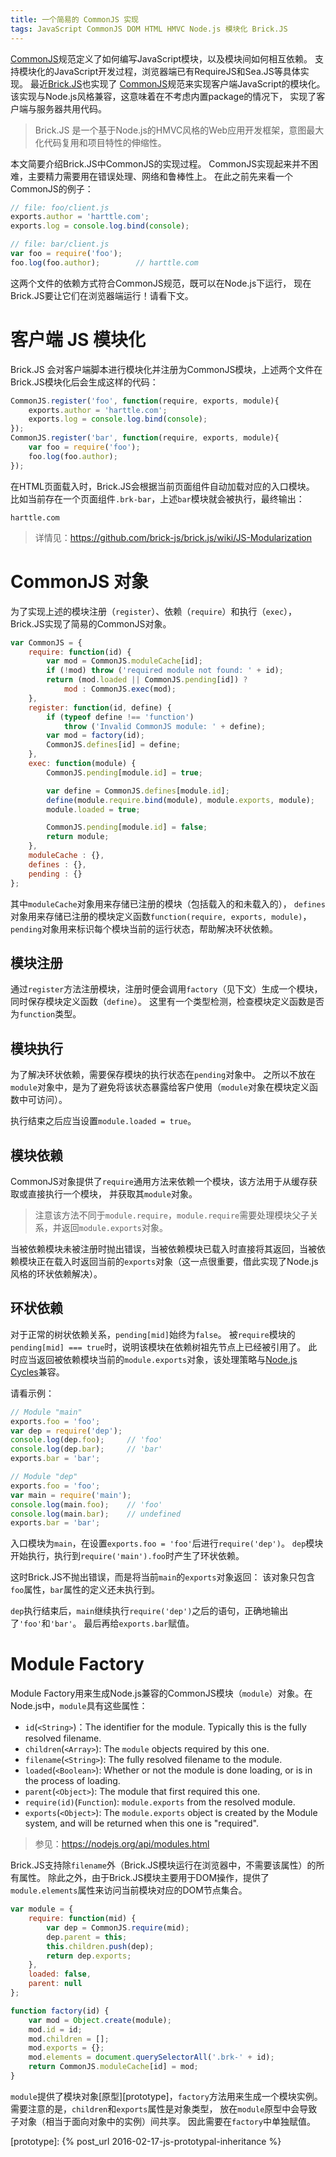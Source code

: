 ```yaml
---
title: 一个简易的 CommonJS 实现
tags: JavaScript CommonJS DOM HTML HMVC Node.js 模块化 Brick.JS
---
```


[CommonJS][cmjs]规范定义了如何编写JavaScript模块，以及模块间如何相互依赖。
支持模块化的JavaScript开发过程，浏览器端已有RequireJS和Sea.JS等具体实现。
最近[Brick.JS](https://github.com/brick-js/brick.js)也实现了
[CommonJS][cmjs]规范来实现客户端JavaScript的模块化。
该实现与Node.js风格兼容，这意味着在不考虑内置package的情况下，
实现了客户端与服务器共用代码。

> Brick.JS 是一个基于Node.js的HMVC风格的Web应用开发框架，意图最大化代码复用和项目特性的伸缩性。

本文简要介绍Brick.JS中CommonJS的实现过程。
CommonJS实现起来并不困难，主要精力需要用在错误处理、网络和鲁棒性上。
在此之前先来看一个CommonJS的例子：

```javascript
// file: foo/client.js
exports.author = 'harttle.com';
exports.log = console.log.bind(console);

// file: bar/client.js
var foo = require('foo');
foo.log(foo.author);        // harttle.com
```

这两个文件的依赖方式符合CommonJS规范，既可以在Node.js下运行，
现在Brick.JS要让它们在浏览器端运行！请看下文。

<!--more-->

# 客户端 JS 模块化

Brick.JS 会对客户端脚本进行模块化并注册为CommonJS模块，上述两个文件在Brick.JS模块化后会生成这样的代码：

```javascript
CommonJS.register('foo', function(require, exports, module){
    exports.author = 'harttle.com';
    exports.log = console.log.bind(console);
});
CommonJS.register('bar', function(require, exports, module){
    var foo = require('foo');
    foo.log(foo.author);
});
```

在HTML页面载入时，Brick.JS会根据当前页面组件自动加载对应的入口模块。
比如当前存在一个页面组件`.brk-bar`，上述`bar`模块就会被执行，最终输出：

```
harttle.com
```

> 详情见：<https://github.com/brick-js/brick.js/wiki/JS-Modularization>

# CommonJS 对象

为了实现上述的模块注册（`register`）、依赖（`require`）和执行（`exec`），
Brick.JS实现了简易的CommonJS对象。

```javascript
var CommonJS = {
    require: function(id) {
        var mod = CommonJS.moduleCache[id];
        if (!mod) throw ('required module not found: ' + id);
        return (mod.loaded || CommonJS.pending[id]) ? 
            mod : CommonJS.exec(mod);
    },
    register: function(id, define) {
        if (typeof define !== 'function')
            throw ('Invalid CommonJS module: ' + define);
        var mod = factory(id);
        CommonJS.defines[id] = define;
    },
    exec: function(module) {
        CommonJS.pending[module.id] = true;

        var define = CommonJS.defines[module.id];
        define(module.require.bind(module), module.exports, module);
        module.loaded = true;

        CommonJS.pending[module.id] = false;
        return module;
    },
    moduleCache : {},
    defines : {},
    pending : {} 
};
```

其中`moduleCache`对象用来存储已注册的模块（包括载入的和未载入的），
`defines`对象用来存储已注册的模块定义函数`function(require, exports, module)`，
`pending`对象用来标识每个模块当前的运行状态，帮助解决环状依赖。

## 模块注册

通过`register`方法注册模块，注册时便会调用`factory`（见下文）生成一个模块，同时保存模块定义函数（`define`）。
这里有一个类型检测，检查模块定义函数是否为`function`类型。

## 模块执行

为了解决环状依赖，需要保存模块的执行状态在`pending`对象中。
之所以不放在`module`对象中，是为了避免将该状态暴露给客户使用（`module`对象在模块定义函数中可访问）。

执行结束之后应当设置`module.loaded = true`。

## 模块依赖

CommonJS对象提供了`require`通用方法来依赖一个模块，该方法用于从缓存获取或直接执行一个模块，
并获取其`module`对象。

> 注意该方法不同于`module.require`，`module.require`需要处理模块父子关系，并返回`module.exports`对象。

当被依赖模块未被注册时抛出错误，当被依赖模块已载入时直接将其返回，当被依赖模块正在载入时返回当前的`exports`对象（这一点很重要，借此实现了Node.js风格的环状依赖解决）。

## 环状依赖

对于正常的树状依赖关系，`pending[mid]`始终为`false`。
被`require`模块的`pending[mid] === true`时，说明该模块在依赖树祖先节点上已经被引用了。
此时应当返回被依赖模块当前的`module.exports`对象，该处理策略与[Node.js Cycles][cycle]兼容。

请看示例：

```javascript
// Module "main"
exports.foo = 'foo';
var dep = require('dep');
console.log(dep.foo);     // 'foo'
console.log(dep.bar);     // 'bar'
exports.bar = 'bar';

// Module "dep"
exports.foo = 'foo';
var main = require('main');
console.log(main.foo);    // 'foo'
console.log(main.bar);    // undefined
exports.bar = 'bar';
```

入口模块为`main`，在设置`exports.foo = 'foo'`后进行`require('dep')`。
`dep`模块开始执行，执行到`require('main').foo`时产生了环状依赖。

这时Brick.JS不抛出错误，而是将当前`main`的`exports`对象返回：
该对象只包含`foo`属性，`bar`属性的定义还未执行到。

`dep`执行结束后，`main`继续执行`require('dep')`之后的语句，正确地输出了`'foo'`和`'bar'`。
最后再给`exports.bar`赋值。

# Module Factory

Module Factory用来生成Node.js兼容的CommonJS模块（`module`）对象。在Node.js中，`module`具有这些属性：

* `id`(`<String>`)：The identifier for the module. Typically this is the fully resolved filename.
* `children`(`<Array>`): The `module` objects required by this one.
* `filename`(`<String>`): The fully resolved filename to the module.
* `loaded`(`<Boolean>`): Whether or not the module is done loading, or is in the process of loading.
* `parent`(`<Object>`): The module that first required this one.
* `require(id)`(`Function`): `module.exports` from the resolved module.
* `exports`(`<Object>`): The `module.exports` object is created by the Module system, and will be returned when this one is "required".

> 参见：<https://nodejs.org/api/modules.html>

Brick.JS支持除`filename`外（Brick.JS模块运行在浏览器中，不需要该属性）的所有属性。
除此之外，由于Brick.JS模块主要用于DOM操作，提供了`module.elements`属性来访问当前模块对应的DOM节点集合。

```javascript
var module = {
    require: function(mid) {
        var dep = CommonJS.require(mid);
        dep.parent = this;
        this.children.push(dep);
        return dep.exports;
    },
    loaded: false,
    parent: null
};

function factory(id) {
    var mod = Object.create(module);
    mod.id = id;
    mod.children = [];
    mod.exports = {};
    mod.elements = document.querySelectorAll('.brk-' + id);
    return CommonJS.moduleCache[id] = mod;
}
```

`module`提供了模块对象[原型][prototype]，`factory`方法用来生成一个模块实例。
需要注意的是，`children`和`exports`属性是对象类型，
放在`module`原型中会导致子对象（相当于面向对象中的实例）间共享。
因此需要在`factory`中单独赋值。

[cmjs]: http://www.commonjs.org/
[cycle]: https://nodejs.org/api/modules.html#modules_cycles
[prototype]: {% post_url  2016-02-17-js-prototypal-inheritance %}
